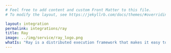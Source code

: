 ```yaml
---
# Feel free to add content and custom Front Matter to this file.
# To modify the layout, see https://jekyllrb.com/docs/themes/#overriding-theme-defaults

layout: integration
permalink: integrations/ray
title: Ray
image: ../img/service/ray_logo.png
whatIs: "Ray is a distributed execution framework that makes it easy to scale your applications and to leverage state of the art machine learning libraries."
---
```


